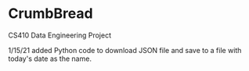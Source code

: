 # CrumbBread
CS410 Data Engineering Project

1/15/21 added Python code to download JSON file and save to a file with today's date as the name. 
